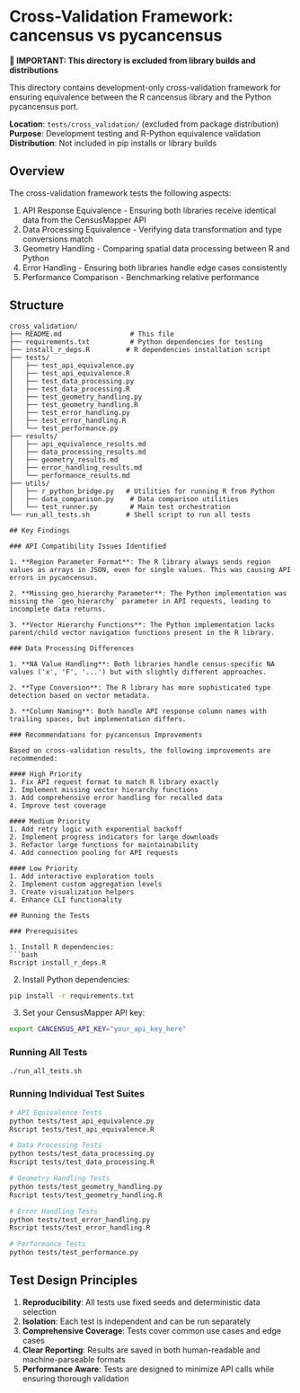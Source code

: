# Cross-Validation Framework: cancensus vs pycancensus

**🚨 IMPORTANT: This directory is excluded from library builds and distributions**

This directory contains development-only cross-validation framework for ensuring equivalence between the R cancensus library and the Python pycancensus port.

**Location**: `tests/cross_validation/` (excluded from package distribution)  
**Purpose**: Development testing and R-Python equivalence validation  
**Distribution**: Not included in pip installs or library builds

## Overview

The cross-validation framework tests the following aspects:
1. API Response Equivalence - Ensuring both libraries receive identical data from the CensusMapper API
2. Data Processing Equivalence - Verifying data transformation and type conversions match
3. Geometry Handling - Comparing spatial data processing between R and Python
4. Error Handling - Ensuring both libraries handle edge cases consistently
5. Performance Comparison - Benchmarking relative performance

## Structure

```
cross_validation/
├── README.md                 # This file
├── requirements.txt          # Python dependencies for testing
├── install_r_deps.R         # R dependencies installation script
├── tests/
│   ├── test_api_equivalence.py
│   ├── test_api_equivalence.R
│   ├── test_data_processing.py
│   ├── test_data_processing.R
│   ├── test_geometry_handling.py
│   ├── test_geometry_handling.R
│   ├── test_error_handling.py
│   ├── test_error_handling.R
│   └── test_performance.py
├── results/
│   ├── api_equivalence_results.md
│   ├── data_processing_results.md
│   ├── geometry_results.md
│   ├── error_handling_results.md
│   └── performance_results.md
├── utils/
│   ├── r_python_bridge.py   # Utilities for running R from Python
│   ├── data_comparison.py    # Data comparison utilities
│   └── test_runner.py        # Main test orchestration
└── run_all_tests.sh         # Shell script to run all tests

## Key Findings

### API Compatibility Issues Identified

1. **Region Parameter Format**: The R library always sends region values as arrays in JSON, even for single values. This was causing API errors in pycancensus.

2. **Missing geo_hierarchy Parameter**: The Python implementation was missing the `geo_hierarchy` parameter in API requests, leading to incomplete data returns.

3. **Vector Hierarchy Functions**: The Python implementation lacks parent/child vector navigation functions present in the R library.

### Data Processing Differences

1. **NA Value Handling**: Both libraries handle census-specific NA values ('x', 'F', '...') but with slightly different approaches.

2. **Type Conversion**: The R library has more sophisticated type detection based on vector metadata.

3. **Column Naming**: Both handle API response column names with trailing spaces, but implementation differs.

### Recommendations for pycancensus Improvements

Based on cross-validation results, the following improvements are recommended:

#### High Priority
1. Fix API request format to match R library exactly
2. Implement missing vector hierarchy functions
3. Add comprehensive error handling for recalled data
4. Improve test coverage

#### Medium Priority
1. Add retry logic with exponential backoff
2. Implement progress indicators for large downloads
3. Refactor large functions for maintainability
4. Add connection pooling for API requests

#### Low Priority
1. Add interactive exploration tools
2. Implement custom aggregation levels
3. Create visualization helpers
4. Enhance CLI functionality

## Running the Tests

### Prerequisites

1. Install R dependencies:
```bash
Rscript install_r_deps.R
```

2. Install Python dependencies:
```bash
pip install -r requirements.txt
```

3. Set your CensusMapper API key:
```bash
export CANCENSUS_API_KEY="your_api_key_here"
```

### Running All Tests

```bash
./run_all_tests.sh
```

### Running Individual Test Suites

```bash
# API Equivalence Tests
python tests/test_api_equivalence.py
Rscript tests/test_api_equivalence.R

# Data Processing Tests
python tests/test_data_processing.py
Rscript tests/test_data_processing.R

# Geometry Handling Tests
python tests/test_geometry_handling.py
Rscript tests/test_geometry_handling.R

# Error Handling Tests
python tests/test_error_handling.py
Rscript tests/test_error_handling.R

# Performance Tests
python tests/test_performance.py
```

## Test Design Principles

1. **Reproducibility**: All tests use fixed seeds and deterministic data selection
2. **Isolation**: Each test is independent and can be run separately
3. **Comprehensive Coverage**: Tests cover common use cases and edge cases
4. **Clear Reporting**: Results are saved in both human-readable and machine-parseable formats
5. **Performance Aware**: Tests are designed to minimize API calls while ensuring thorough validation